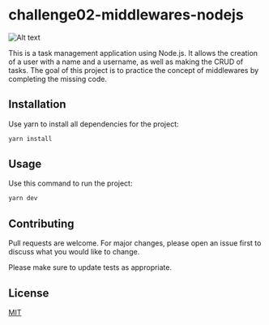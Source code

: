 # challenge02-middlewares-nodejs
![Alt text](https://cdn.discordapp.com/attachments/722847562364878858/934807403818549268/bannernodejs.png)

This is a task management application using Node.js. It allows the creation of a user with a name and a username, as well as making the CRUD of tasks. The goal of this project is to practice the concept of middlewares by completing the missing code. 

## Installation

Use yarn to install all dependencies for the project:

```bash
yarn install
```

## Usage
Use this command to run the project:
```bash
yarn dev 
```

## Contributing
Pull requests are welcome. For major changes, please open an issue first to discuss what you would like to change.

Please make sure to update tests as appropriate.

## License
[MIT](https://choosealicense.com/licenses/mit/)
